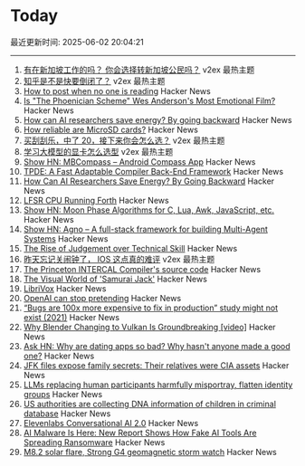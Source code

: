 # Today

最近更新时间: 2025-06-02 20:04:21

--- 
1. [有在新加坡工作的吗？ 你会选择转新加坡公民吗？](https://www.v2ex.com/t/1135831) v2ex 最热主题
2. [知乎是不是快要倒闭了？](https://www.v2ex.com/t/1135810) v2ex 最热主题
3. [How to post when no one is reading](https://www.jeetmehta.com/posts/thrive-in-obscurity) Hacker News
4. [Is "The Phoenician Scheme" Wes Anderson's Most Emotional Film?](https://www.newyorker.com/magazine/2025/06/09/the-phoenician-scheme-movie-review) Hacker News
5. [How can AI researchers save energy? By going backward](https://www.quantamagazine.org/how-can-ai-researchers-save-energy-by-going-backward-20250530/) Hacker News
6. [How reliable are MicroSD cards?](https://old.reddit.com/r/raspberry_pi/comments/1l0v25s/how_reliable_are_microsd_cards_well_as_it_turns/) Hacker News
7. [买刮刮乐，中了 20，接下来你会怎么选？](https://www.v2ex.com/t/1135800) v2ex 最热主题
8. [学习大模型的显卡怎么选型](https://www.v2ex.com/t/1135792) v2ex 最热主题
9. [Show HN: MBCompass – Android Compass App](https://github.com/MubarakNative/MBCompass) Hacker News
10. [TPDE: A Fast Adaptable Compiler Back-End Framework](https://arxiv.org/abs/2505.22610) Hacker News
11. [How Can AI Researchers Save Energy? By Going Backward](https://www.quantamagazine.org/how-can-ai-researchers-save-energy-by-going-backward-20250530/) Hacker News
12. [LFSR CPU Running Forth](https://github.com/howerj/lfsr-vhdl) Hacker News
13. [Show HN: Moon Phase Algorithms for C, Lua, Awk, JavaScript, etc.](https://github.com/oliverkwebb/moonphase) Hacker News
14. [Show HN: Agno – A full-stack framework for building Multi-Agent Systems](https://github.com/agno-agi/agno) Hacker News
15. [The Rise of Judgement over Technical Skill](https://notsocommonthoughts.com/blog/ai-and-judgement/) Hacker News
16. [昨天忘记关闹钟了， IOS 这点真的难评](https://www.v2ex.com/t/1135788) v2ex 最热主题
17. [The Princeton INTERCAL Compiler's source code](https://esoteric.codes/blog/published-for-the-first-time-the-original-intercal72-compiler-code) Hacker News
18. [The Visual World of 'Samurai Jack'](https://animationobsessive.substack.com/p/the-visual-world-of-samurai-jack) Hacker News
19. [LibriVox](https://librivox.org/) Hacker News
20. [OpenAI can stop pretending](https://www.theatlantic.com/technology/archive/2025/05/openai-nonprofit-pbc/682979/) Hacker News
21. [“Bugs are 100x more expensive to fix in production” study might not exist (2021)](https://www.theregister.com/2021/07/22/bugs_expense_bs/) Hacker News
22. [Why Blender Changing to Vulkan Is Groundbreaking [video]](https://www.youtube.com/watch?v=7cta91Y53gs) Hacker News
23. [Ask HN: Why are dating apps so bad? Why hasn't anyone made a good one?](https://news.ycombinator.com/item?id=44154162) Hacker News
24. [JFK files expose family secrets: Their relatives were CIA assets](https://www.washingtonpost.com/investigations/2025/03/22/family-secrets-jfk-files-cia-assets/) Hacker News
25. [LLMs replacing human participants harmfully misportray, flatten identity groups](https://arxiv.org/abs/2402.01908) Hacker News
26. [US authorities are collecting DNA information of children in criminal database](https://www.theguardian.com/us-news/2025/may/31/cbp-dna-collection-children-immigrants) Hacker News
27. [Elevenlabs Conversational AI 2.0](https://elevenlabs.io/blog/conversational-ai-2-0) Hacker News
28. [AI Malware Is Here: New Report Shows How Fake AI Tools Are Spreading Ransomware](https://blog.talosintelligence.com/fake-ai-tool-installers/) Hacker News
29. [M8.2 solar flare, Strong G4 geomagnetic storm watch](https://www.spaceweatherlive.com/en/news/view/581/20250531-m8-2-solar-flare-strong-g4-geomagnetic-storm-watch.html) Hacker News
